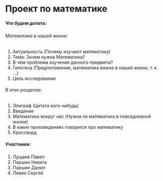 # Проект по математике

##### Что будем делать:

###### Математика в нашей жизни:
1) Актуальность (Почему изучают математику)
2) Тема: Зачем нужна Математика?
3) В чём проблема изучения данного предмета?
4) Гипотеза (Предположение, математика важна в нашей жизни, т. к. ...)
5) Цель исследования

###### В этих разделах:
1) Эпиграф (Цитата кого-нибудь)
2) Введение
3) Математика вокруг нас (Нужна ли математика в повседневной жизни)
4) В каких произведениях говорится про математику
5) Кроссворд

##### Участники: 
1) Лущаев Павел
2) Паршин Никита
3) Паршин Данил
4) Левин Сергей
